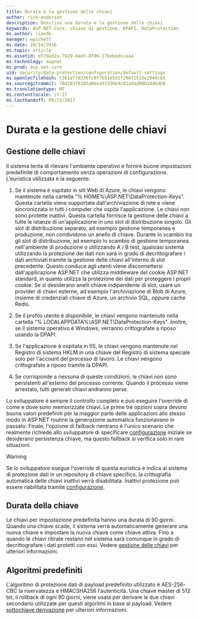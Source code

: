 ```yaml
---
title: Durata e la gestione delle chiavi
author: rick-anderson
description: Descrive una durata e la gestione delle chiavi.
keywords: ASP.NET Core, chiave di gestione, DPAPI, DataProtection
ms.author: riande
manager: wpickett
ms.date: 10/14/2016
ms.topic: article
ms.assetid: ef7dad2a-7029-4ae5-8f06-1fbebedccaa4
ms.technology: aspnet
ms.prod: asp.net-core
uid: security/data-protection/configuration/default-settings
ms.openlocfilehash: c361af7d336fc0f7651e5d2f28d71515e2949c65
ms.sourcegitcommit: 78d28178345a0eea91556e4cd1adad98b1446db8
ms.translationtype: MT
ms.contentlocale: it-IT
ms.lasthandoff: 09/22/2017
---
```

# <a name="key-management-and-lifetime"></a>Durata e la gestione delle chiavi

<a name=data-protection-default-settings></a>

## <a name="key-management"></a>Gestione delle chiavi

Il sistema tenta di rilevare l'ambiente operativo e fornire buone impostazioni predefinite di comportamento senza operazioni di configurazione. L'euristica utilizzata è la seguente.

1. Se il sistema è ospitato in siti Web di Azure, le chiavi vengono mantenute nella cartella "% HOME%\ASP.NET\DataProtection-Keys". Questa cartella viene supportata dall'archiviazione di rete e viene sincronizzata in tutti i computer che ospita l'applicazione. Le chiavi non sono protette inattivi. Questa cartella fornisce la gestione delle chiavi a tutte le istanze di un'applicazione in uno slot di distribuzione singolo. Gli slot di distribuzione separato, ad esempio gestione temporanea e produzione, non condividono un anello di chiave. Durante lo scambio tra gli slot di distribuzione, ad esempio lo scambio di gestione temporanea nell'ambiente di produzione o utilizzando A / B test, qualsiasi sistema utilizzando la protezione dei dati non sarà in grado di decrittografare i dati archiviati tramite la gestione delle chiavi all'interno di slot precedente. Questo conduce agli utenti viene disconnettersi dall'applicazione ASP.NET che utilizza middleware del cookie ASP.NET standard, in quanto utilizza la protezione dei dati per proteggere i propri cookie. Se si desiderano anelli chiave indipendente di slot, usare un provider di chiavi esterne, ad esempio l'archiviazione di Blob di Azure, insieme di credenziali chiave di Azure, un archivio SQL, oppure cache Redis.

2. Se il profilo utente è disponibile, le chiavi vengono mantenute nella cartella "% LOCALAPPDATA%\ASP.NET\DataProtection-Keys". Inoltre, se il sistema operativo è Windows, verranno crittografate a riposo usando la DPAPI.

3. Se l'applicazione è ospitata in IIS, le chiavi vengono mantenute nel Registro di sistema HKLM in una chiave del Registro di sistema speciale solo per l'account del processo di lavoro. Le chiavi vengono crittografate a riposo tramite la DPAPI.

4. Se corrisponde a nessuna di queste condizioni, le chiavi non sono persistenti all'esterno del processo corrente. Quando il processo viene arrestato, tutti generati chiavi andranno perse.

Lo sviluppatore è sempre il controllo completo e può eseguire l'override di come e dove sono memorizzate chiavi. Le prime tre opzioni sopra devono buona valori predefiniti per la maggior parte delle applicazioni allo stesso modo in ASP.NET <machineKey> routine la generazione automatica funzionavano in passato. Finale, l'opzione di failback rientrano è l'unico scenario che realmente richiede allo sviluppatore di specificare [configurazione](overview.md) iniziale se desiderano persistenza chiave, ma questo fallback si verifica solo in rare situazioni.

>[!WARNING]
> Se lo sviluppatore esegue l'override di questa euristica e indica al sistema di protezione dati in un repository di chiave specifico, la crittografia automatica delle chiavi inattivi verrà disabilitata. Inattivi protezione può essere riabilitata tramite [configurazione](overview.md).

## <a name="key-lifetime"></a>Durata della chiave

Le chiavi per impostazione predefinita hanno una durata di 90 giorni. Quando una chiave scade, il sistema verrà automaticamente generare una nuova chiave e impostare la nuova chiave come chiave attiva. Fino a quando le chiavi ritirate restano nel sistema sarà comunque in grado di decrittografare i dati protetti con essi. Vedere [gestione delle chiavi](../implementation/key-management.md#data-protection-implementation-key-management-expiration) per ulteriori informazioni.

## <a name="default-algorithms"></a>Algoritmi predefiniti

L'algoritmo di protezione dati di payload predefinito utilizzato è AES-256-CBC la riservatezza e HMACSHA256 l'autenticità. Una chiave master di 512 bit, il rollback di ogni 90 giorni, viene usata per derivare le due chiavi secondario utilizzate per questi algoritmi in base al payload. Vedere [sottochiave derivazione](../implementation/subkeyderivation.md#data-protection-implementation-subkey-derivation-aad) per ulteriori informazioni.

